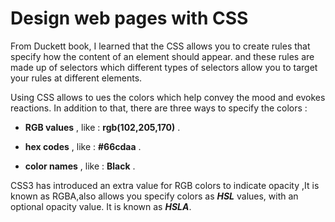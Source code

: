 # Design web pages with CSS

From Duckett book, I learned that the CSS allows you to create rules that specify how the content of
an element should appear. and these rules are made up of selectors which different types of selectors allow you to target your rules at different elements.

Using CSS allows to ues the colors which help convey the mood and evokes reactions. In addition to that, there are three ways to specify the colors :

- **RGB values** , like : **rgb(102,205,170)**  .

- **hex codes** , like : **#66cdaa**  .

- **color names** , like : **Black**  .

CSS3 has introduced an extra value for RGB colors to indicate opacity ,It is known as RGBA,also allows you specify colors as ***HSL*** values, with an optional opacity value. It is known as ***HSLA***.
